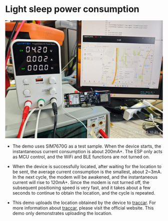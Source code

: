 # Light sleep power consumption

![](../../images/tarrcar/LightSleepPowerConsumption.jpg)


- The demo uses SIM7670G as a test sample. When the device starts, the instantaneous current consumption is about 200mA+. The ESP only acts as MCU control, and the WiFi and BLE functions are not turned on.

- When the device is successfully located, after waiting for the location to be sent, the average current consumption is the smallest, about 2~3mA. In the next cycle, the modem will be awakened, and the instantaneous current will rise to 120mA+. Since the modem is not turned off, the subsequent positioning speed is very fast, and it takes about a few seconds to continue to obtain the location, and the cycle is repeated.

- This demo uploads the location obtained by the device to [traccar](https://www.traccar.org/). For more information about [traccar](https://www.traccar.org/), please visit the official website. This demo only demonstrates uploading the location.
